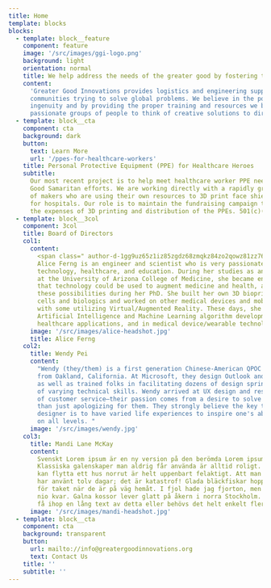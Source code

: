 ```yaml
---
title: Home
template: blocks
blocks:
  - template: block__feature
    component: feature
    image: '/src/images/ggi-logo.png'
    background: light
    orientation: normal
    title: We help address the needs of the greater good by fostering thoughtful innovation
    content:
      'Greater Good Innovations provides logistics and engineering support to
      communities trying to solve global problems. We believe in the power of human
      ingenuity and by providing the proper training and resources we believe can activate
      passionate groups of people to think of creative solutions to dire problems. '
  - template: block__cta
    component: cta
    background: dark
    button:
      text: Learn More
      url: '/ppes-for-healthcare-workers'
    title: Personal Protective Equipment (PPE) for Healthcare Heroes
    subtitle:
      Our most recent project is to help meet healthcare worker PPE needs through
      Good Samaritan efforts. We are working directly with a rapidly growing community
      of makers who are using their own resources to 3D print face shields and masks
      for hospitals. Our role is to maintain the fundraising campaign that will cover
      the expenses of 3D printing and distribution of the PPEs. 501(c)(3) status pending.
  - template: block__3col
    component: 3col
    title: Board of Directors
    col1:
      content:
        <span class=" author-d-1gg9uz65z1iz85zgdz68zmqkz84zo2qowz81zz76zqz76zyz85zz88zgwz65zb9z67zz90zuz66z1ai4z82zfz67zs8fb7vvz70z">Dr.
        Alice Ferng is an engineer and scientist who is very passionate about medical
        technology, healthcare, and education. During her studies as an MD/PhD candidate
        at the University of Arizona College of Medicine, she became enamored with ways
        that technology could be used to augment medicine and health, and began to explore
        these possibilities during her PhD. She built her own 3D bioprinter for stem
        cells and biologics and worked on other medical devices and mobile health apps,
        with some utilizing Virtual/Augmented Reality. These days, she is involved in
        Artificial Intelligence and Machine Learning algorithm development for various
        healthcare applications, and in medical device/wearable technology development.</span>
      image: '/src/images/alice-headshot.jpg'
      title: Alice Ferng
    col2:
      title: Wendy Pei
      content:
        "Wendy (they/them) is a first generation Chinese-American QPOC and parent
        from Oakland, California. At Microsoft, they design Outlook and have facilitated
        as well as trained folks in facilitating dozens of design sprints with people
        of varying technical skills. Wendy arrived at UX design and research by way
        of customer service—their passion comes from a desire to solve problems rather
        than just apologizing for them. They strongly believe the key to being a successful
        designer is to have varied life experiences to inspire one's ability to empathize
        on all levels. "
      image: '/src/images/wendy.jpg'
    col3:
      title: Mandi Lane McKay
      content:
        Svenskt Lorem ipsum är en ny version på den berömda Lorem ipsum stycket.
        Klassiska galenskaper man aldrig får använda är alltid roligt. Att man sedan
        kan flytta ett hus norrut är helt uppenbart felaktigt. Att man på senare år
        har använt tolv dagar; det är katastrof! Glada bläckfiskar hoppar aldrig ner
        för taket när de är på väg hemåt. I fjol hade jag fjorton, men nu har jag bara
        nio kvar. Galna kossor lever glatt på åkern i norra Stockholm. Kanske kan man
        få ihop en lång text av detta eller behövs det helt enkelt fler meningar?
      image: '/src/images/mandi-headshot.jpg'
  - template: block__cta
    component: cta
    background: transparent
    button:
      url: mailto://info@greatergoodinnovations.org
      text: Contact Us
    title: ''
    subtitle: ''
---
```

